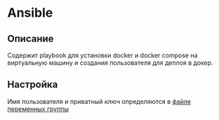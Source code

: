 # Ansible

## Описание
Содержит playbook для установки docker и docker compose на виртуальную машину и создания пользователя для деплоя в докер.

## Настройка
Имя пользователя и приватный ключ определяются в [файле переменных группы](group_vars/vm-momo.yml)